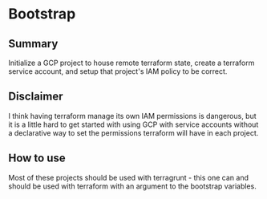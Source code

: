 # Bootstrap

## Summary

Initialize a GCP project to house remote terraform state, create a terraform service account,
and setup that project's IAM policy to be correct.

## Disclaimer

I think having terraform manage its own IAM permissions is dangerous, but it is a little
hard to get started with using GCP with service accounts without a declarative way to 
set the permissions terraform will have in each project.

## How to use

Most of these projects should be used with terragrunt - this one can and should be used
with terraform with an argument to the bootstrap variables.
